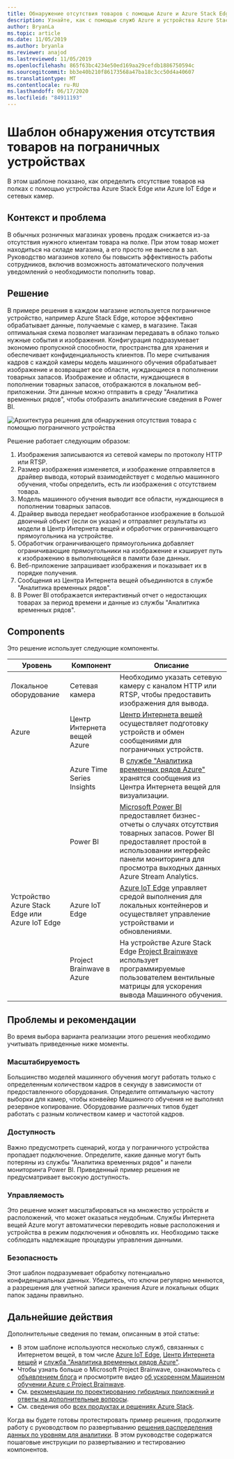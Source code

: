 ```yaml
---
title: Обнаружение отсутствия товаров с помощью Azure и Azure Stack Edge
description: Узнайте, как с помощью служб Azure и устройства Azure Stack Edge отслеживать наличие товара.
author: BryanLa
ms.topic: article
ms.date: 11/05/2019
ms.author: bryanla
ms.reviewer: anajod
ms.lastreviewed: 11/05/2019
ms.openlocfilehash: 865f63bc4234e50ed169aa29cefdb1886750594c
ms.sourcegitcommit: bb3e40b210f86173568a47ba18c3cc50d4a40607
ms.translationtype: MT
ms.contentlocale: ru-RU
ms.lasthandoff: 06/17/2020
ms.locfileid: "84911193"
---
```

# <a name="out-of-stock-detection-at-the-edge-pattern"></a>Шаблон обнаружения отсутствия товаров на пограничных устройствах

В этом шаблоне показано, как определить отсутствие товаров на полках с помощью устройства Azure Stack Edge или Azure IoT Edge и сетевых камер.

## <a name="context-and-problem"></a>Контекст и проблема

В обычных розничных магазинах уровень продаж снижается из-за отсутствия нужного клиентам товара на полке. При этом товар может находиться на складе магазина, а его просто не вынесли в зал. Руководство магазинов хотело бы повысить эффективность работы сотрудников, включив возможность автоматического получения уведомлений о необходимости пополнить товар.

## <a name="solution"></a>Решение

В примере решения в каждом магазине используется пограничное устройство, например Azure Stack Edge, которое эффективно обрабатывает данные, получаемые с камер, в магазине. Такая оптимальная схема позволяет магазинам передавать в облако только нужные события и изображения. Конфигурация подразумевает экономию пропускной способности, пространства для хранения и обеспечивает конфиденциальность клиентов. По мере считывания кадров с каждой камеры модель машинного обучения обрабатывает изображение и возвращает все области, нуждающиеся в пополнении товарных запасов. Изображение и области, нуждающиеся в пополнении товарных запасов, отображаются в локальном веб-приложении. Эти данные можно отправить в среду "Аналитика временных рядов", чтобы отобразить аналитические сведения в Power BI.

![Архитектура решения для обнаружения отсутствия товара с помощью пограничного устройства](media/pattern-out-of-stock-at-edge/solution-architecture.png)

Решение работает следующим образом:

1. Изображения записываются из сетевой камеры по протоколу HTTP или RTSP.
2. Размер изображения изменяется, и изображение отправляется в драйвер вывода, который взаимодействует с моделью машинного обучения, чтобы определить, есть ли изображения с отсутствием товара.
3. Модель машинного обучения выводит все области, нуждающиеся в пополнении товарных запасов.
4. Драйвер вывода передает необработанное изображение в большой двоичный объект (если он указан) и отправляет результаты из модели в Центр Интернета вещей и обработчик ограничивающего прямоугольника на устройстве.
5. Обработчик ограничивающего прямоугольника добавляет ограничивающие прямоугольники на изображение и кэширует путь к изображению в выполняющейся в памяти базе данных.
6. Веб-приложение запрашивает изображения и показывает их в порядке получения.
7. Сообщения из Центра Интернета вещей объединяются в службе "Аналитика временных рядов".
8. В Power BI отображается интерактивный отчет о недостающих товарах за период времени и данные из службы "Аналитика временных рядов".


## <a name="components"></a>Components

Это решение использует следующие компоненты.

| Уровень | Компонент | Описание |
|----------|-----------|-------------|
| Локальное оборудование | Сетевая камера | Необходимо указать сетевую камеру с каналом HTTP или RTSP, чтобы предоставить изображения для вывода. |
| Azure | Центр Интернета вещей Azure | [Центр Интернета вещей](/azure/iot-hub/) осуществляет подготовку устройств и обмен сообщениями для пограничных устройств. |
|  | Azure Time Series Insights | В [службе "Аналитика временных рядов Azure"](/azure/time-series-insights/) хранятся сообщения из Центра Интернета вещей для визуализации. |
|  | Power BI | [Microsoft Power BI](https://powerbi.microsoft.com/) предоставляет бизнес-отчеты о случаях отсутствия товарных запасов. Power BI предоставляет простой в использовании интерфейс панели мониторинга для просмотра выходных данных Azure Stream Analytics. |
| Устройство Azure Stack Edge или<br>Azure IoT Edge | Azure IoT Edge | [Azure IoT Edge](/azure/iot-edge/) управляет средой выполнения для локальных контейнеров и осуществляет управление устройствами и обновлениями.|
| | Project Brainwave в Azure | На устройстве Azure Stack Edge [Project Brainwave](https://blogs.microsoft.com/ai/build-2018-project-brainwave/) использует программируемые пользователем вентильные матрицы для ускорения вывода Машинного обучения.|

## <a name="issues-and-considerations"></a>Проблемы и рекомендации

Во время выбора варианта реализации этого решения необходимо учитывать приведенные ниже моменты.

### <a name="scalability"></a>Масштабируемость

Большинство моделей машинного обучения могут работать только с определенным количеством кадров в секунду в зависимости от предоставленного оборудования. Определите оптимальную частоту выборки для камер, чтобы конвейер Машинного обучения не выполнял резервное копирование. Оборудование различных типов будет работать с разным количеством камер и частотой кадров.

### <a name="availability"></a>Доступность

Важно предусмотреть сценарий, когда у пограничного устройства пропадает подключение. Определите, какие данные могут быть потеряны из службы "Аналитика временных рядов" и панели мониторинга Power BI. Приведенный пример решения не предусматривает высокую доступность.

### <a name="manageability"></a>Управляемость

Это решение может масштабироваться на множество устройств и расположений, что может оказаться неудобным. Службы Интернета вещей Azure могут автоматически переводить новые расположения и устройства в режим подключения и обновлять их. Необходимо также соблюдать надлежащие процедуры управления данными.

### <a name="security"></a>Безопасность

Этот шаблон подразумевает обработку потенциально конфиденциальных данных. Убедитесь, что ключи регулярно меняются, а разрешения для учетной записи хранения Azure и локальных общих папок заданы правильно.

## <a name="next-steps"></a>Дальнейшие действия

Дополнительные сведения по темам, описанным в этой статье:
- В этом шаблоне используются несколько служб, связанных с Интернетом вещей, в том числе [Azure IoT Edge](/azure/iot-edge/), [Центр Интернета вещей](/azure/iot-hub/) и [служба "Аналитика временных рядов Azure"](/azure/time-series-insights/).
- Чтобы узнать больше о Microsoft Project Brainwave, ознакомьтесь с [объявлением блога](https://blogs.microsoft.com/ai/build-2018-project-brainwave/) и просмотрите видео [об ускоренном Машинном обучении Azure с Project Brainwave](https://www.youtube.com/watch?v=DJfMobMjCX0).
- См. [рекомендации по проектированию гибридных приложений и ответы на дополнительные вопросы](overview-app-design-considerations.md).
- См. сведения обо [всех продуктах и решениях Azure Stack](/azure-stack).

Когда вы будете готовы протестировать пример решения, продолжите работу с руководством по развертыванию [решения распределения данных по уровням для аналитики](https://aka.ms/edgeinferencingdeploy). В этом руководстве содержатся пошаговые инструкции по развертыванию и тестированию компонентов.
